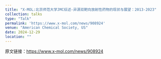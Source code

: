 ```yaml
---
title: "X-MOL:北京师范大学JMC综述-异源双靶向放射性药物的现状与展望：2013-2023"
collection: talks
type: "Talk"
permalink: 'https://www.x-mol.com/news/908924'
venue: "American Chemical Society, US"
date: 2024-12-29
location: ""
---
```

原文链接：https://www.x-mol.com/news/908924
